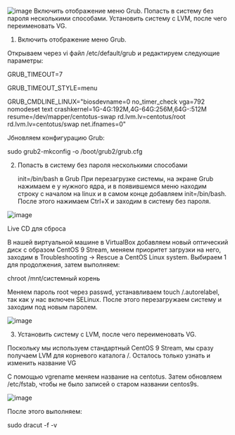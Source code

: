 ![image](https://github.com/user-attachments/assets/345f4ca0-e46b-4c66-b184-3e1782caadce)
Включить отображение меню Grub.
Попасть в систему без пароля несколькими способами.
Установить систему с LVM, после чего переименовать VG.


1. Включить отображение меню Grub.

Открываем через vi файл /etc/default/grub и редактируем следующие параметры:

GRUB_TIMEOUT=7 

GRUB_TIMEOUT_STYLE=menu 

GRUB_CMDLINE_LINUX="biosdevname=0 no_timer_check vga=792 nomodeset text crashkernel=1G-4G:192M,4G-64G:256M,64G-:512M resume=/dev/mapper/centotus-swap rd.lvm.lv=centotus/root rd.lvm.lv=centotus/swap net.ifnames=0"

Jбновляем конфигурацию Grub:

sudo grub2-mkconfig -o /boot/grub2/grub.cfg

2. Попасть в систему без пароля несколькими способами

   init=/bin/bash в Grub
При перезагрузке системы, на экране Grub нажимаем e у нужного ядра, и в появившемся меню находим строку с началом на linux и в самом конце добавляем init=/bin/bash. После этого нажимаем Ctrl+X и заходим в систему без пароля.

![image](https://github.com/user-attachments/assets/a301b409-a545-4ed5-81f4-5a0d256713b4)


Live CD для сброса

В нашей виртуальной машине в VirtualBox добавляем новый оптический диск с образом CentOS 9 Stream, меняем приоритет загрузки на него, заходим в Troubleshooting → Rescue a CentOS Linux system. Выбираем 1 для продолжения, затем выполняем:

chroot /mnt/системный корень

Меняем пароль root через passwd, устанавливаем touch /.autorelabel, так как у нас включен SELinux. После этого перезагружаем систему и заходим под новым паролем.

![image](https://github.com/user-attachments/assets/9c294e17-3a25-4bef-9724-c455bdbf349c)

3. Установить систему с LVM, после чего переименовать VG.

Поскольку мы используем стандартный CentOS 9 Stream, мы сразу получаем LVM для корневого каталога /. Осталось только узнать и изменить название VG

С помощью vgrename меняем название на centotus. Затем обновляем /etc/fstab, чтобы не было записей о старом названии centos9s.

![image](https://github.com/user-attachments/assets/3537260b-f66e-4342-9867-1b4227c588dc)

После этого выполняем:

sudo dracut -f -v
